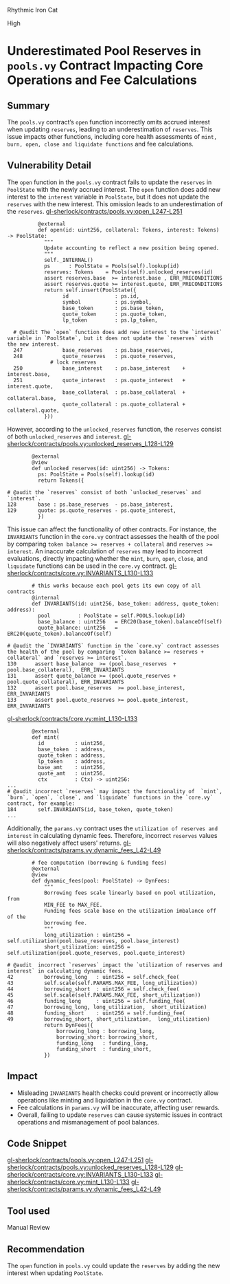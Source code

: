 Rhythmic Iron Cat

High

# Underestimated Pool Reserves in `pools.vy` Contract Impacting Core Operations and Fee Calculations

## Summary
The `pools.vy` contract’s `open` function incorrectly omits accrued interest when updating `reserves`, leading to an underestimation of `reserves`. This issue impacts other functions, including core health assessments of `mint, burn, open, close and liquidate functions` and fee calculations.

## Vulnerability Detail
The `open` function in the `pools.vy` contract fails to update the `reserves` in `PoolState` with the newly accrued interest. The `open` function does add new interest to the `interest` variable in `PoolState`, but it does not update the `reserves` with the new interest. This omission leads to an underestimation of the `reserves`.
[gl-sherlock/contracts/pools.vy:open_L247-L251](https://github.com/sherlock-audit/2024-08-velar-artha/blob/18ef2d8dc0162aca79bd71710f08a3c18c94a36e/gl-sherlock/contracts/pools.vy#L247-L251)
```vyper
          @external
          def open(id: uint256, collateral: Tokens, interest: Tokens) -> PoolState:
            """
            Update accounting to reflect a new position being opened.
            """
            self._INTERNAL()
            ps      : PoolState = Pools(self).lookup(id)
            reserves: Tokens    = Pools(self).unlocked_reserves(id)
            assert reserves.base  >= interest.base , ERR_PRECONDITIONS
            assert reserves.quote >= interest.quote, ERR_PRECONDITIONS
            return self.insert(PoolState({
                  id               : ps.id,
                  symbol           : ps.symbol,
                  base_token       : ps.base_token,
                  quote_token      : ps.quote_token,
                  lp_token         : ps.lp_token,
  
  # @audit The `open` function does add new interest to the `interest` variable in `PoolState`, but it does not update the `reserves` with the new interest. 
  247             base_reserves    : ps.base_reserves,
  248             quote_reserves   : ps.quote_reserves,
              # lock reserves
  250             base_interest    : ps.base_interest    + interest.base,
  251             quote_interest   : ps.quote_interest   + interest.quote,
                  base_collateral  : ps.base_collateral  + collateral.base,
                  quote_collateral : ps.quote_collateral + collateral.quote,
            }))
```

However, according to the `unlocked_reserves` function, the `reserves` consist of both `unlocked_reserves` and `interest`. 
[gl-sherlock/contracts/pools.vy:unlocked_reserves_L128-L129](https://github.com/sherlock-audit/2024-08-velar-artha/blob/18ef2d8dc0162aca79bd71710f08a3c18c94a36e/gl-sherlock/contracts/pools.vy#L128C1-L129C50)
```vyper
        @external
        @view
        def unlocked_reserves(id: uint256) -> Tokens:
          ps: PoolState = Pools(self).lookup(id)
          return Tokens({

# @audit the `reserves` consist of both `unlocked_reserves` and `interest`. 
128       base : ps.base_reserves  - ps.base_interest,
129       quote: ps.quote_reserves - ps.quote_interest,
          })

```
This issue can affect the functionality of other contracts. For instance, the `INVARIANTS` function in the `core.vy` contract assesses the health of the pool by comparing `token balance >= reserves + collateral` and `reserves >= interest`. An inaccurate calculation of `reserves` may lead to incorrect evaluations, directly impacting whether the `mint`, `burn`, `open`, `close`, and `liquidate` functions can be used in the `core.vy` contract.
[gl-sherlock/contracts/core.vy:INVARIANTS_L130-L133](https://github.com/sherlock-audit/2024-08-velar-artha/blob/18ef2d8dc0162aca79bd71710f08a3c18c94a36e/gl-sherlock/contracts/core.vy#L130C1-L133C68)
```vyper
        # this works because each pool gets its own copy of all contracts
        @internal
        def INVARIANTS(id: uint256, base_token: address, quote_token: address):
          pool         : PoolState = self.POOLS.lookup(id)
          base_balance : uint256   = ERC20(base_token).balanceOf(self)
          quote_balance: uint256   = ERC20(quote_token).balanceOf(self)

# @audit the `INVARIANTS` function in the `core.vy` contract assesses the health of the pool by comparing `token balance >= reserves + collateral` and `reserves >= interest`. 
130      assert base_balance  >= (pool.base_reserves  + pool.base_collateral),  ERR_INVARIANTS
131      assert quote_balance >= (pool.quote_reserves + pool.quote_collateral), ERR_INVARIANTS
132      assert pool.base_reserves  >= pool.base_interest,  ERR_INVARIANTS
133      assert pool.quote_reserves >= pool.quote_interest, ERR_INVARIANTS
```
[gl-sherlock/contracts/core.vy:mint_L130-L133](https://github.com/sherlock-audit/2024-08-velar-artha/blob/18ef2d8dc0162aca79bd71710f08a3c18c94a36e/gl-sherlock/contracts/core.vy#L184)
```vyper
        @external
        def mint(
          id          : uint256,
          base_token  : address,
          quote_token : address,
          lp_token    : address,
          base_amt    : uint256,
          quote_amt   : uint256,
          ctx         : Ctx) -> uint256:
...
# @audit incorrect `reserves` may impact the functionality of  `mint`, `burn`, `open`, `close`, and `liquidate` functions in the `core.vy` contract, for example:
184       self.INVARIANTS(id, base_token, quote_token)
...

```
Additionally, the `params.vy` contract uses the `utilization of reserves and interest` in calculating dynamic fees. Therefore, incorrect `reserves` values will also negatively affect users' returns.
[gl-sherlock/contracts/params.vy:dynamic_fees_L42-L49](https://github.com/sherlock-audit/2024-08-velar-artha/blob/18ef2d8dc0162aca79bd71710f08a3c18c94a36e/gl-sherlock/contracts/params.vy#L42-L49)
```vyper
        # fee computation (borrowing & funding fees)
        @external
        @view
        def dynamic_fees(pool: PoolState) -> DynFees:
            """
            Borrowing fees scale linearly based on pool utilization, from
            MIN_FEE to MAX_FEE.
            Funding fees scale base on the utilization imbalance off of the
            borrowing fee.
            """
            long_utilization : uint256 = self.utilization(pool.base_reserves, pool.base_interest)
            short_utilization: uint256 = self.utilization(pool.quote_reserves, pool.quote_interest)

# @audit  incorrect `reserves` impact the `utilization of reserves and interest` in calculating dynamic fees. 
42          borrowing_long   : uint256 = self.check_fee(
43          self.scale(self.PARAMS.MAX_FEE, long_utilization))
44          borrowing_short  : uint256 = self.check_fee(
45          self.scale(self.PARAMS.MAX_FEE, short_utilization))
46          funding_long     : uint256 = self.funding_fee(
47          borrowing_long, long_utilization,  short_utilization)
48          funding_short    : uint256 = self.funding_fee(
49          borrowing_short, short_utilization,  long_utilization)
            return DynFees({
                borrowing_long : borrowing_long,
                borrowing_short: borrowing_short,
                funding_long   : funding_long,
                funding_short  : funding_short,
            })
```

## Impact
- Misleading `INVARIANTS` health checks could prevent or incorrectly allow operations like minting and liquidation in the `core.vy` contract.
- Fee calculations in `params.vy` will be inaccurate, affecting user rewards.
- Overall, failing to update `reserves` can cause systemic issues in contract operations and mismanagement of pool balances.

## Code Snippet
[gl-sherlock/contracts/pools.vy:open_L247-L251](https://github.com/sherlock-audit/2024-08-velar-artha/blob/18ef2d8dc0162aca79bd71710f08a3c18c94a36e/gl-sherlock/contracts/pools.vy#L247-L251)
[gl-sherlock/contracts/pools.vy:unlocked_reserves_L128-L129](https://github.com/sherlock-audit/2024-08-velar-artha/blob/18ef2d8dc0162aca79bd71710f08a3c18c94a36e/gl-sherlock/contracts/pools.vy#L128C1-L129C50)
[gl-sherlock/contracts/core.vy:INVARIANTS_L130-L133](https://github.com/sherlock-audit/2024-08-velar-artha/blob/18ef2d8dc0162aca79bd71710f08a3c18c94a36e/gl-sherlock/contracts/core.vy#L130C1-L133C68)
[gl-sherlock/contracts/core.vy:mint_L130-L133](https://github.com/sherlock-audit/2024-08-velar-artha/blob/18ef2d8dc0162aca79bd71710f08a3c18c94a36e/gl-sherlock/contracts/core.vy#L184)
[gl-sherlock/contracts/params.vy:dynamic_fees_L42-L49](https://github.com/sherlock-audit/2024-08-velar-artha/blob/18ef2d8dc0162aca79bd71710f08a3c18c94a36e/gl-sherlock/contracts/params.vy#L42-L49)

## Tool used

Manual Review

## Recommendation
The `open` function in `pools.vy` could update the `reserves` by adding the new interest when updating `PoolState`.
